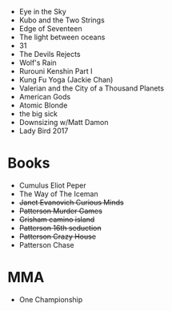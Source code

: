 
* Eye in the Sky
* Kubo and the Two Strings
* Edge of Seventeen
* The light between oceans
* 31
* The Devils Rejects
* Wolf's Rain
* Rurouni Kenshin Part I
* Kung Fu Yoga (Jackie Chan)
* Valerian and the City of a Thousand Planets
* American Gods
* Atomic Blonde
* the big sick
* Downsizing w/Matt Damon
* Lady Bird 2017


# Books
* Cumulus Eliot Peper
* The Way of The Iceman
* <s>Janet Evanovich Curious Minds 
* Patterson Murder Games
* Grisham camino island
* Patterson 16th seduction
* Patterson Crazy House</s>
* Patterson Chase


# MMA
* One Championship
